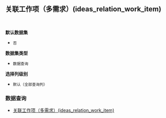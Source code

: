## 关联工作项（多需求）(ideas_relation_work_item) <!-- {docsify-ignore-all} -->



<br>
<p class="panel-title"><b>默认数据集</b></p>

* `否`

<p class="panel-title"><b>数据集类型</b></p>

* `数据查询`

<p class="panel-title"><b>选择列级别</b></p>

* `默认（全部查询列）`




### 数据查询
  * [关联工作项（多需求）(ideas_relation_work_item)](module/ProjMgmt/work_item/query/ideas_relation_work_item)
